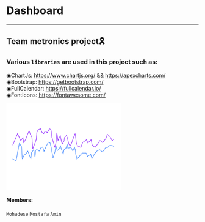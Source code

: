 # Dashboard
---
## Team metronics project🎗️
### Various ``libraries`` are used in this project such as:
◉ChartJs: https://www.chartjs.org/ && https://apexcharts.com/ <br>
◉Bootstrap: https://getbootstrap.com/ <br>
◉FullCalendar: https://fullcalendar.io/ <br>
◉FontIcons: https://fontawesome.com/ <br>

<img align="center" width="300px" src="readme.md-image/linegraph.gif">

#### Members:
`Mohadese`
`Mostafa`
`Amin`
